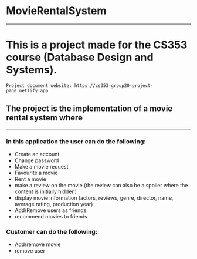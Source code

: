 # MovieRentalSystem
<hr>
<h1>This is a project made for the CS353 course (Database Design and Systems).</h1>
<code>Project document website: https://cs353-group20-project-page.netlify.app</code>
<h2>The project is the implementation of a movie rental system where</h2>
<hr>
<h3>In this application the user can do the following:</h3>
<ul>
<li>
Create an account
</li>

<li>
Change password
</li>

<li>
Make a movie request
</li>
<li>
Favourite a movie
</li>
<li>
Rent a movie
</li>
<li>
make a review on the movie (<sm>the review can also be a spoiler where the content is initially hidden<sm>)
</li>
<li>
display movie information (actors, reviews, genre, director, name, average rating, production year)
</li>
<li>
Add/Remove users as friends
</li>
<li>
recommend movies to friends
</li>
</ul>
</hr>
<h3>Customer can do the following:</h3>
<ul>
<li>
Add/remove movie
</li>
<li>
remove user
</li>
</ul>

